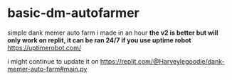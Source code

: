 # basic-dm-autofarmer
simple dank memer auto farm i made in an hour
**the v2 is better but will only work on replit, it can be ran 24/7 if you use uptime robot** 
https://uptimerobot.com/


i might continue to update it on https://replit.com/@Harveylegoodie/dank-memer-auto-farm#main.py
